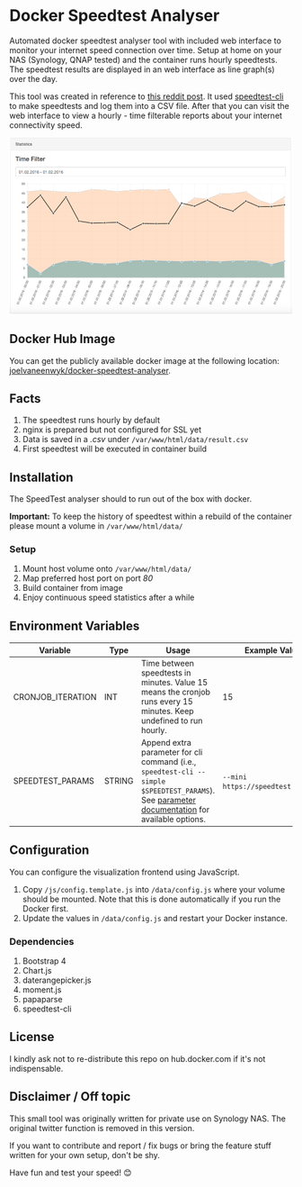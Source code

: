 # Docker Speedtest Analyser

Automated docker speedtest analyser tool with included web interface to monitor your internet speed connection over time. Setup at home on your NAS (Synology, QNAP tested) and the container runs hourly speedtests. The speedtest results are displayed in an web interface as line graph(s) over the day.

This tool was created in reference to [this reddit post](https://www.reddit.com/r/technology/comments/43fi39/i_set_up_my_raspberry_pi_to_automatically_tweet/).
It used [speedtest-cli](https://github.com/sivel/speedtest-cli) to make speedtests and log them into a CSV file.
After that you can visit the web interface to view a hourly - time filterable reports about your internet connectivity speed.

![Statistic Screenshot](images/speedtest_screenshot.png)

## Docker Hub Image

You can get the publicly available docker image at the following location: [joelvaneenwyk/docker-speedtest-analyser](https://hub.docker.com/r/joelvaneenwyk/docker-speedtest-analyser/).

## Facts

1. The speedtest runs hourly by default
2. nginx is prepared but not configured for SSL yet
3. Data is saved in a _.csv_ under `/var/www/html/data/result.csv`
4. First speedtest will be executed in container build

## Installation

The SpeedTest analyser should to run out of the box with docker.

**Important:** To keep the history of speedtest within a rebuild of
the container please mount a volume in ``/var/www/html/data/``

### Setup

1. Mount host volume onto `/var/www/html/data/`
2. Map preferred host port on port _80_
3. Build container from image
4. Enjoy continuous speed statistics after a while

## Environment Variables

| Variable  | Type | Usage |  Example Value | Default |
| ------------- | ------------- | ------------- | ------------- | ------------- |
| CRONJOB_ITERATION  | INT  | Time between speedtests in minutes. Value 15 means the cronjob runs every 15 minutes. Keep undefined to run hourly. | 15 | 60 |
| SPEEDTEST_PARAMS  | STRING  | Append extra parameter for cli command (i.e., `speedtest-cli --simple $SPEEDTEST_PARAMS`). See [parameter documentation](https://github.com/sivel/speedtest-cli#usage) for available options.  | `--mini https://speedtest.test.fr` | none |

## Configuration

You can configure the visualization frontend using JavaScript.

1. Copy `/js/config.template.js` into `/data/config.js` where your volume should be mounted. Note that this is done automatically if you run the Docker first.
2. Update the values in `/data/config.js` and restart your Docker instance.

### Dependencies

1. Bootstrap 4
2. Chart.js
3. daterangepicker.js
4. moment.js
5. papaparse
6. speedtest-cli

## License

I kindly ask not to re-distribute this repo on hub.docker.com if it's not indispensable.

## Disclaimer / Off topic

This small tool was originally written for private use on Synology NAS. The original twitter function is removed in this version.

If you want to contribute and report / fix bugs or bring the feature stuff written for your
own setup, don't be shy.

Have fun and test your speed! 😊
